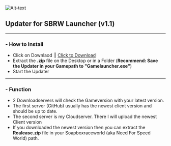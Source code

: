 ![Alt-text](https://madebyme.s-ul.eu/mXsWqHYJ)
## Updater for SBRW Launcher (v1.1)
--------
### - How to Install
- Click on Downlaod || [Click to Download](https://github.com/MauriceX24/SBRW-Updater/archive/master.zip)
- Extract the **.zip** file on the Desktop or in a Folder (**Recommend: Save the Updater in your Gamepath to "Gamelauncher.exe"**)
- Start the Updater
--------
### - Function
- 2 Downloadservers will check the Gameversion with your latest version.
- The first server (GitHub) usually has the newest client version and should be up to date.
- The second server is my Cloudserver. There I will upload the newest Client version
- If you downloaded the newest version then you can extract the **Realease.zip** file in your Soapboxraceworld (aka Need For Speed World)
path.


